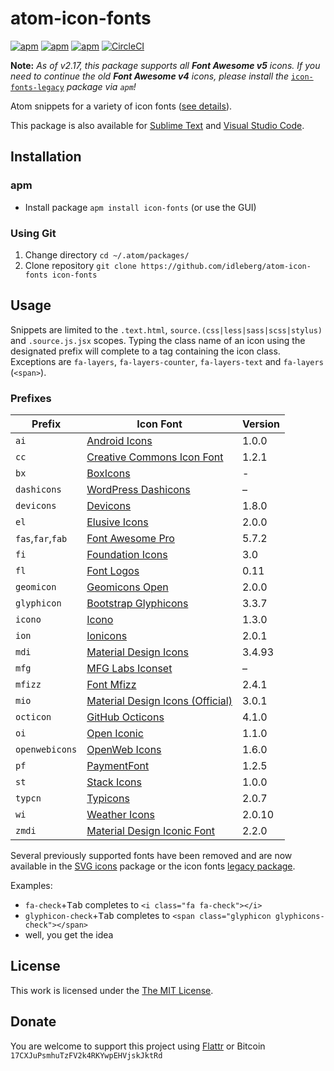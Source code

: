 # atom-icon-fonts

[![apm](https://img.shields.io/apm/l/icon-fonts.svg?style=flat-square)](https://atom.io/packages/icon-fonts)
[![apm](https://img.shields.io/apm/v/icon-fonts.svg?style=flat-square)](https://atom.io/packages/icon-fonts)
[![apm](https://img.shields.io/apm/dm/icon-fonts.svg?style=flat-square)](https://atom.io/packages/icon-fonts)
[![CircleCI](https://flat.badgen.net/circleci/github/idleberg/atom-icon-fonts)](https://circleci.com/gh/idleberg/atom-icon-fonts)

**Note:** *As of v2.17, this package supports all __Font Awesome v5__ icons. If you need to continue the old __Font Awesome v4__ icons, please install the* [`icon-fonts-legacy`](https://github.com/idleberg/atom-icon-fonts-legacy) *package via `apm`!*

Atom snippets for a variety of icon fonts ([see details](https://github.com/idleberg/atom-icon-fonts#prefixes)).

This package is also available for [Sublime Text](https://github.com/idleberg/sublime-icon-fonts) and [Visual Studio Code](https://github.com/idleberg/vscode-icon-fonts).

## Installation

### apm

* Install package `apm install icon-fonts` (or use the GUI)

### Using Git

1. Change directory `cd ~/.atom/packages/`
2. Clone repository `git clone https://github.com/idleberg/atom-icon-fonts icon-fonts`

## Usage

Snippets are limited to the `.text.html`, `source.(css|less|sass|scss|stylus)` and `.source.js.jsx` scopes. Typing the class name of an icon using the designated prefix will complete to a tag containing the icon class. Exceptions are `fa-layers`, `fa-layers-counter`, `fa-layers-text` and `fa-layers` (`<span>`).

### Prefixes

Prefix            | Icon Font                               | Version
------------------|-----------------------------------------|--------
`ai`              | [Android Icons][ai]                     | 1.0.0
`cc`              | [Creative Commons Icon Font][cc]        | 1.2.1
`bx`              | [BoxIcons][bx]                          | -
`dashicons`       | [WordPress Dashicons][dashicons]        | –
`devicons`        | [Devicons][devicons]                    | 1.8.0
`el`              | [Elusive Icons][el]                     | 2.0.0
`fas`,`far`,`fab` | [Font Awesome Pro][fa]                  | 5.7.2
`fi`              | [Foundation Icons][fi]                  | 3.0
`fl`              | [Font Logos][fl]                        | 0.11
`geomicon`        | [Geomicons Open][geomicon]              | 2.0.0
`glyphicon`       | [Bootstrap Glyphicons][glyphicon]       | 3.3.7
`icono`           | [Icono][icono]                          | 1.3.0
`ion`             | [Ionicons][ion]                         | 2.0.1
`mdi`             | [Material Design Icons][mdi]            | 3.4.93
`mfg`             | [MFG Labs Iconset][mfg]                 | –
`mfizz`           | [Font Mfizz][mfizz]                     | 2.4.1
`mio`             | [Material Design Icons (Official)][mio] | 3.0.1
`octicon`         | [GitHub Octicons][octicon]              | 4.1.0
`oi`              | [Open Iconic][oi]                       | 1.1.0
`openwebicons`    | [OpenWeb Icons][openwebicons]           | 1.6.0
`pf`              | [PaymentFont][pf]                       | 1.2.5
`st`              | [Stack Icons][st]                       | 1.0.0
`typcn`           | [Typicons][typcn]                       | 2.0.7
`wi`              | [Weather Icons][wi]                     | 2.0.10
`zmdi`            | [Material Design Iconic Font][zmdi]     | 2.2.0

Several previously supported fonts have been removed and are now available in the [SVG icons](https://github.com/idleberg/atom-svg-icons) package or the icon fonts [legacy package](https://github.com/idleberg/atom-icon-fonts-legacy).

Examples:

* `fa-check`+<kbd>Tab</kbd> completes to `<i class="fa fa-check"></i>`
* `glyphicon-check`+<kbd>Tab</kbd> completes to `<span class="glyphicon glyphicons-check"></span>`
* well, you get the idea

## License

This work is licensed under the [The MIT License](LICENSE.md).

## Donate

You are welcome to support this project using [Flattr](https://flattr.com/submit/auto?user_id=idleberg&url=https://github.com/idleberg/atom-icon-fonts) or Bitcoin `17CXJuPsmhuTzFV2k4RKYwpEHVjskJktRd`

[ai]: https://github.com/opoloo/androidicons
[bx]: https://github.com/atisawd/boxicons
[cc]: https://github.com/cc-icons/cc-icons
[dashicons]: https://github.com/WordPress/dashicons
[devicons]: https://github.com/vorillaz/devicons
[el]: https://github.com/reduxframework/Elusive-Icons
[fa]: https://github.com/FortAwesome/Font-Awesome-Pro
[fi]: https://github.com/zurb/foundation-icons
[fl]: https://github.com/Lukas-W/font-linux
[geomicon]: https://github.com/jxnblk/geomicons-open
[glyphicon]: https://github.com/twbs/bootstrap/tree/v3.3.7
[icono]: https://github.com/saeedalipoor/icono
[ion]: https://github.com/driftyco/ionicons
[mdi]: https://github.com/Templarian/MaterialDesign-Webfont
[mfg]: https://github.com/MfgLabs/mfglabs-iconset
[mfizz]: https://github.com/fizzed/font-mfizz
[mio]: https://github.com/google/material-design-icons
[octicon]: https://github.com/primer/octicons/tree/v4.1.0
[oi]: https://github.com/iconic/open-iconic
[openwebicons]: https://github.com/pfefferle/openwebicons
[pf]: https://github.com/vendocrat/PaymentFont
[ratchicon]: http://github.com/twbs/ratchet
[st]: https://github.com/parkerbennett/stackicons
[typcn]: https://github.com/stephenhutchings/typicons.font
[wi]: https://github.com/erikflowers/weather-icons
[zmdi]: https://github.com/zavoloklom/material-design-iconic-font
